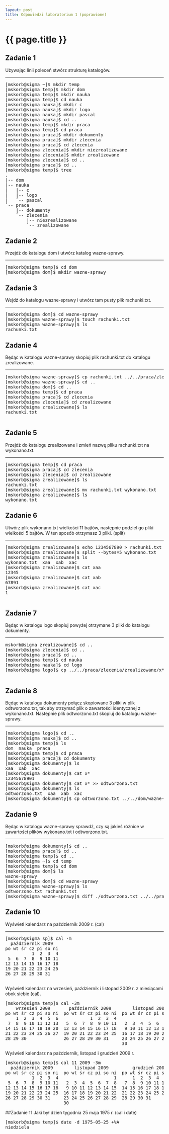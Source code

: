 ```yaml
---
layout: post
title: Odpowiedzi laboratorium 1 (poprawione)
---
```


# {{ page.title }}

## Zadanie 1
Używając linii poleceń stwórz strukturę katalogów.

<hr />
<pre>
[mskorb@sigma ~]$ mkdir temp
[mskorb@sigma temp]$ mkdir dom
[mskorb@sigma temp]$ mkdir nauka
[mskorb@sigma temp]$ cd nauka
[mskorb@sigma nauka]$ mkdir c
[mskorb@sigma nauka]$ mkdir logo
[mskorb@sigma nauka]$ mkdir pascal
[mskorb@sigma nauka]$ cd ..
[mskorb@sigma temp]$ mkdir praca
[mskorb@sigma temp]$ cd praca
[mskorb@sigma praca]$ mkdir dokumenty
[mskorb@sigma praca]$ mkdir zlecenia
[mskorb@sigma praca]$ cd zlecenia
[mskorb@sigma zlecenia]$ mkdir niezrealizowane
[mskorb@sigma zlecenia]$ mkdir zrealizowane
[mskorb@sigma zlecenia]$ cd .. 
[mskorb@sigma praca]$ cd ..
[mskorb@sigma temp]$ tree
.
|-- dom
|-- nauka
|   |-- c
|   |-- logo
|   `-- pascal
`-- praca
    |-- dokumenty
    `-- zlecenia
        |-- niezrealizowane
        `-- zrealizowane
</pre>

## Zadanie 2
Przejdź do katalogu dom i utwórz katalog wazne-sprawy.

<hr />
<pre>
[mskorb@sigma temp]$ cd dom
[mskorb@sigma dom]$ mkdir wazne-sprawy
</pre>

## Zadanie 3
Wejdź do katalogu wazne-sprawy i utwórz tam pusty plik rachunki.txt.

<hr />
<pre>
[mskorb@sigma dom]$ cd wazne-sprawy
[mskorb@sigma wazne-sprawy]$ touch rachunki.txt
[mskorb@sigma wazne-sprawy]$ ls
rachunki.txt
</pre>

## Zadanie 4
Będąc w katalogu wazne-sprawy skopiuj plik rachunki.txt do katalogu zrealizowane.

<hr />
<pre>
[mskorb@sigma wazne-sprawy]$ cp rachunki.txt ../../praca/zlecenia/zrealizowane
[mskorb@sigma wazne-sprawy]$ cd ..
[mskorb@sigma dom]$ cd ..
[mskorb@sigma temp]$ cd praca
[mskorb@sigma praca]$ cd zlecenia
[mskorb@sigma zlecenia]$ cd zrealizowane
[mskorb@sigma zrealizowane]$ ls
rachunki.txt

</pre>


## Zadanie 5
Przejdź do katalogu zrealizowane i zmień nazwę pliku rachunki.txt na wykonano.txt.

<hr />
<pre>
[mskorb@sigma temp]$ cd praca
[mskorb@sigma praca]$ cd zlecenia
[mskorb@sigma zlecenia]$ cd zrealizowane
[mskorb@sigma zrealizowane]$ ls
rachunki.txt
[mskorb@sigma zrealizowane]$ mv rachunki.txt wykonano.txt
[mskorb@sigma zrealizowane]$ ls
wykonano.txt
</pre>


## Zadanie 6
Utwórz plik wykonano.txt wielkości 11 bajtów, następnie podziel go pliki wielkości 5 bajtów. W ten sposób otrzymasz 3 pliki. (split)

<hr/>
<pre>
[mskorb@sigma zrealizowane]$ echo 1234567890 > rachunki.txt
[mskorb@sigma zrealizowane]$ split --bytes=5 wykonano.txt
[mskorb@sigma zrealizowane]$ ls
wykonano.txt  xaa  xab  xac
[mskorb@sigma zrealizowane]$ cat xaa
12345
[mskorb@sigma zrealizowane]$ cat xab
67891
[mskorb@sigma zrealizowane]$ cat xac
1

</pre>


## Zadanie 7
Będąc w katalogu logo skopiuj powyżej otrzymane 3 pliki do katalogu dokumenty.

<hr />
<pre>
mskorb@sigma zrealizowane]$ cd ..
[mskorb@sigma zlecenia]$ cd ..
[mskorb@sigma praca]$ cd ..
[mskorb@sigma temp]$ cd nauka
[mskorb@sigma nauka]$ cd logo
[mskorb@sigma logo]$ cp ../../praca/zlecenia/zrealizowane/x* ../../praca/dokumenty

</pre>

## Zadanie 8
Będąc w katalogu dokumenty połącz skopiowane 3 pliki w plik odtworzono.txt, tak aby otrzymać plik o zawartości identycznej z wykonano.txt. Następnie plik odtworzono.txt skopiuj do katalogu wazne-sprawy.

<hr />
<pre>
[mskorb@sigma logo]$ cd ..
[mskorb@sigma nauka]$ cd ..
[mskorb@sigma temp]$ ls
dom  nauka  praca
[mskorb@sigma temp]$ cd praca
[mskorb@sigma praca]$ cd dokumenty
[mskorb@sigma dokumenty]$ ls
xaa  xab  xac
[mskorb@sigma dokumenty]$ cat x*
12345678901
[mskorb@sigma dokumenty]$ cat x* >> odtworzono.txt
[mskorb@sigma dokumenty]$ ls
odtworzono.txt  xaa  xab  xac
[mskorb@sigma dokumenty]$ cp odtworzono.txt ../../dom/wazne-sprawy
</pre>

## Zadanie 9
Będąc w katalogu wazne-sprawy sprawdź, czy są jakieś różnice w zawartości plików wykonano.txt i odtworzono.txt.

<hr />
<pre>
[mskorb@sigma dokumenty]$ cd ..
[mskorb@sigma praca]$ cd ..
[mskorb@sigma temp]$ cd ..
[mskorb@sigma ~]$ cd temp
[mskorb@sigma temp]$ cd dom
[mskorb@sigma dom]$ ls
wazne-sprawy
[mskorb@sigma dom]$ cd wazne-sprawy
[mskorb@sigma wazne-sprawy]$ ls
odtworzono.txt rachunki.txt
[mskorb@sigma wazne-sprawy]$ diff ./odtworzono.txt ../../praca/zlecenia/zrealizowane/wykonano.txt
</pre>

## Zadanie 10
Wyświetl kalendarz na październik 2009 r. (cal)

<hr />
<pre>
[mskorb@sigma sp]$ cal -m
  październik 2009
po wt śr cz pi so ni
          1  2  3  4
 5  6  7  8  9 10 11
12 13 14 15 16 17 18
19 20 21 22 23 24 25
26 27 28 29 30 31

</pre>

Wyświetl kalendarz na wrzesień, październik i listopad 2009 r.
 z miesiącami obok siebie (cal).
<pre>
[mskorb@sigma temp]$ cal -3m
    wrzesień 2009       październik 2009        listopad 2009
po wt śr cz pi so ni  po wt śr cz pi so ni  po wt śr cz pi so ni
    1  2  3  4  5  6            1  2  3  4                     1
 7  8  9 10 11 12 13   5  6  7  8  9 10 11   2  3  4  5  6  7  8
14 15 16 17 18 19 20  12 13 14 15 16 17 18   9 10 11 12 13 14 15
21 22 23 24 25 26 27  19 20 21 22 23 24 25  16 17 18 19 20 21 22
28 29 30              26 27 28 29 30 31     23 24 25 26 27 28 29
                                            30
</pre>

Wyświetl kalendarz na październik, listopad i grudzień 2009 r.

<pre>
[mskorb@sigma temp]$ cal 11 2009 -3m
  październik 2009        listopad 2009         grudzień 2009
po wt śr cz pi so ni  po wt śr cz pi so ni  po wt śr cz pi so ni
          1  2  3  4                     1      1  2  3  4  5  6
 5  6  7  8  9 10 11   2  3  4  5  6  7  8   7  8  9 10 11 12 13
12 13 14 15 16 17 18   9 10 11 12 13 14 15  14 15 16 17 18 19 20
19 20 21 22 23 24 25  16 17 18 19 20 21 22  21 22 23 24 25 26 27
26 27 28 29 30 31     23 24 25 26 27 28 29  28 29 30 31
                      30
</pre>

##Zadanie 11
Jaki był dzień tygodnia 25 maja 1975 r. (cal i date)
<pre>
[mskorb@sigma temp]$ date -d 1975-05-25 +%A
niedziela
</pre>
